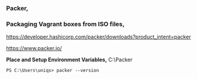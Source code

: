 ### Packer,

### Packaging Vagrant boxes from ISO files,

https://developer.hashicorp.com/packer/downloads?product_intent=packer

https://www.packer.io/

**Place and Setup Environment Variables,** C:\Packer

`PS C:\Users\uniqs> packer --version`
